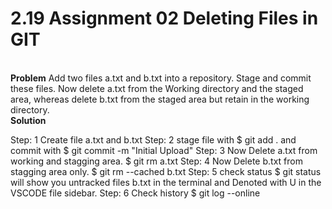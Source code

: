 # 2.19 Assignment 02 Deleting Files in GIT

<br>
<strong>Problem</strong>
Add two files a.txt and b.txt into a repository. Stage and commit these files. Now delete a.txt from the
Working directory and the staged area, whereas delete b.txt from the staged area but retain in the working directory.
<br>
<strong>Solution</strong>

Step: 1 Create file a.txt and b.txt
Step: 2 stage file with $ git add . and commit with $ git commit -m "Initial Upload"
Step: 3 Now Delete a.txt from working and stagging area. $ git rm a.txt
Step: 4 Now Delete b.txt from stagging area only. $ git rm --cached b.txt
Step: 5 check status $ git status will show you untracked files b.txt in the terminal and Denoted with U in the VSCODE file sidebar.
Step: 6 Check history $ git log --online